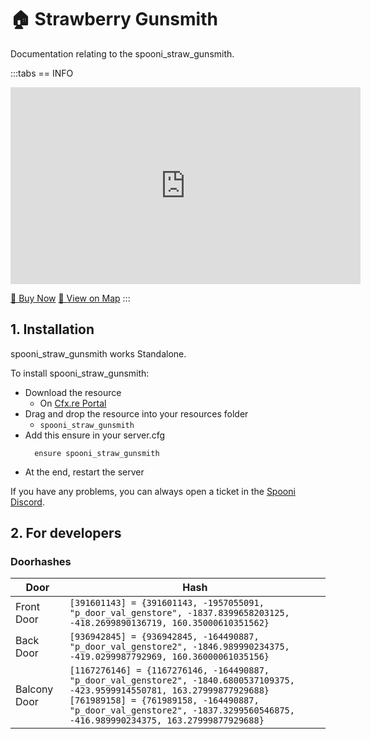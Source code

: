 # 🏠 Strawberry Gunsmith
Documentation relating to the spooni_straw_gunsmith.

:::tabs
== INFO
<iframe width="560" height="315" src="https://dunb17ur4ymx4.cloudfront.net/packages/images/7f2ac106c812e31f2ebcad3aa92b939c8d0144ab.png" frameborder="0" allow="accelerometer; autoplay; clipboard-write; encrypted-media; gyroscope; picture-in-picture; web-share" referrerpolicy="strict-origin-when-cross-origin" allowfullscreen></iframe>

<a href="https://spooni-mapping.tebex.io/package/5703317" class="button-buy">🛒 Buy Now</a>
<a href="https://spooni.de/rdr2/?m=house167" class="button-map">📍 View on Map</a>
:::

## 1. Installation
spooni_straw_gunsmith works Standalone.  

To install spooni_straw_gunsmith:
- Download the resource
  - On [Cfx.re Portal](https://portal.cfx.re/)
- Drag and drop the resource into your resources folder
  - `spooni_straw_gunsmith`
- Add this ensure in your server.cfg
  ```
    ensure spooni_straw_gunsmith
  ```
- At the end, restart the server

If you have any problems, you can always open a ticket in the [Spooni Discord](https://discord.gg/spooni).

## 2. For developers
### Doorhashes
| Door                      | Hash
|---------------------------|----------------------------------------------------------------------------------|
| Front Door                | `[391601143] = {391601143, -1957055091, "p_door_val_genstore", -1837.8399658203125, -418.2699890136719, 160.35000610351562}`
| Back Door                 | `[936942845] = {936942845, -164490887, "p_door_val_genstore2", -1846.989990234375, -419.0299987792969, 160.36000061035156}`
| Balcony Door              | `[1167276146] = {1167276146, -164490887, "p_door_val_genstore2", -1840.6800537109375, -423.9599914550781, 163.27999877929688}` <br> `[761989158] = {761989158, -164490887, "p_door_val_genstore2", -1837.3299560546875, -416.989990234375, 163.27999877929688}`
